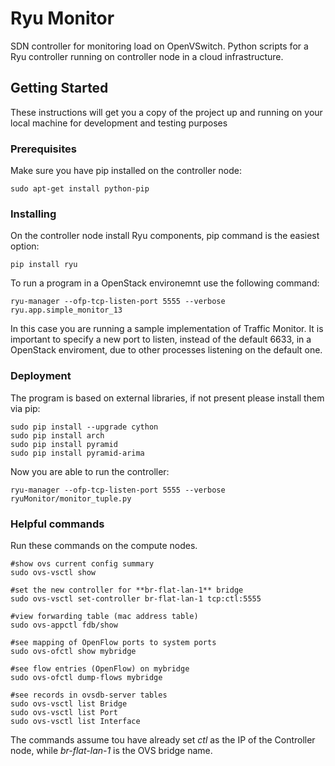 # Ryu Monitor
SDN controller for monitoring load on OpenVSwitch. Python scripts for a Ryu controller running on controller node in a cloud 
infrastructure.

## Getting Started

These instructions will get you a copy of the project up and running on your local machine for development and testing purposes

### Prerequisites

Make sure you have pip installed on the controller node:

```
sudo apt-get install python-pip
```

### Installing

On the controller node install Ryu components, pip command is the easiest option:

```
pip install ryu
```
To run a program in a OpenStack environemnt use the following command:

```
ryu-manager --ofp-tcp-listen-port 5555 --verbose ryu.app.simple_monitor_13
```
In this case you are running a sample implementation of Traffic Monitor.
It is important to specify a new port to listen, instead of the default 6633, in a OpenStack enviroment, due to other processes
listening on the default one.

### Deployment

The program is based on external libraries, if not present please install them via pip:
```
sudo pip install --upgrade cython
sudo pip install arch
sudo pip install pyramid
sudo pip install pyramid-arima
```
Now you are able to run the controller:
```
ryu-manager --ofp-tcp-listen-port 5555 --verbose ryuMonitor/monitor_tuple.py
```

### Helpful commands

Run these commands on the compute nodes.

```
#show ovs current config summary
sudo ovs-vsctl show

#set the new controller for **br-flat-lan-1** bridge
sudo ovs-vsctl set-controller br-flat-lan-1 tcp:ctl:5555

#view forwarding table (mac address table)
sudo ovs-appctl fdb/show

#see mapping of OpenFlow ports to system ports
sudo ovs-ofctl show mybridge

#see flow entries (OpenFlow) on mybridge
sudo ovs-ofctl dump-flows mybridge

#see records in ovsdb-server tables
sudo ovs-vsctl list Bridge
sudo ovs-vsctl list Port
sudo ovs-vsctl list Interface
```
The commands assume tou have already set *ctl* as the IP of the Controller node, while *br-flat-lan-1* is the OVS bridge name.
